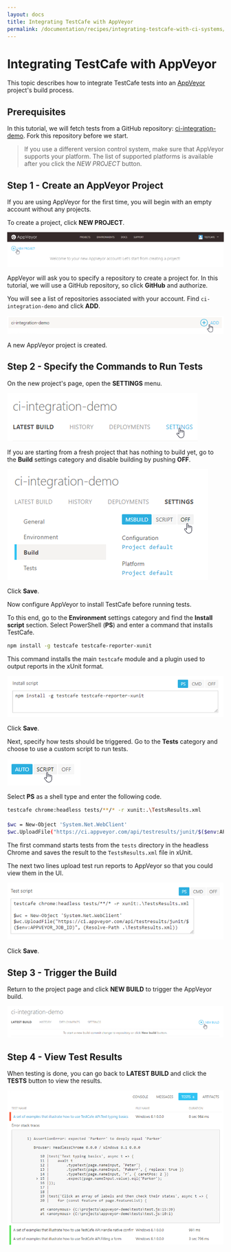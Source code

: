 ```yaml
---
layout: docs
title: Integrating TestCafe with AppVeyor
permalink: /documentation/recipes/integrating-testcafe-with-ci-systems/appveyor.html
---
```

# Integrating TestCafe with AppVeyor

This topic describes how to integrate TestCafe tests into an [AppVeyor](https://www.appveyor.com/) project's build process.

## Prerequisites

In this tutorial, we will fetch tests from a GitHub repository: [ci-integration-demo](https://github.com/VasilyStrelyaev/ci-integration-demo). Fork this repository before we start.

> If you use a different version control system, make sure that AppVeyor supports your platform.
> The list of supported platforms is available after you click the *NEW PROJECT* button.

## Step 1 - Create an AppVeyor Project

If you are using AppVeyor for the first time, you will begin with an empty account without any projects.

To create a project, click **NEW PROJECT**.

![Creating a new project](../../../images/appveyor/new-project.png)

AppVeyor will ask you to specify a repository to create a project for. In this tutorial, we will use a GitHub repository, so click **GitHub** and authorize.

You will see a list of repositories associated with your account. Find `ci-integration-demo` and click **ADD**.

![Adding a GitHub project](../../../images/appveyor/add-project.png)

A new AppVeyor project is created.

## Step 2 - Specify the Commands to Run Tests

On the new project's page, open the **SETTINGS** menu.

![Open the Settings Menu](../../../images/appveyor/open-settings.png)

If you are starting from a fresh project that has nothing to build yet, go to the **Build** settings category and disable building by pushing **OFF**.

![Disable building](../../../images/appveyor/disable-build.png)

Click **Save**.

Now configure AppVeyor to install TestCafe before running tests.

To this end, go to the **Environment** settings category and find the **Install script** section. Select PowerShell (**PS**) and enter a command that installs TestCafe.

```sh
npm install -g testcafe testcafe-reporter-xunit
```

This command installs the main `testcafe` module and a plugin used to output reports in the xUnit format.

![Install TestCafe](../../../images/appveyor/add-install-script.png)

Click **Save**.

Next, specify how tests should be triggered. Go to the **Tests** category and choose to use a custom script to run tests.

![Choose to use a script to run tests](../../../images/appveyor/choose-to-use-script.png)

Select **PS** as a shell type and enter the following code.

```sh
testcafe chrome:headless tests/**/* -r xunit:.\TestsResults.xml

$wc = New-Object 'System.Net.WebClient'
$wc.UploadFile("https://ci.appveyor.com/api/testresults/junit/$($env:APPVEYOR_JOB_ID)", (Resolve-Path .\TestsResults.xml))
```

The first command starts tests from the `tests` directory in the headless Chrome and saves the result to the `TestsResults.xml` file in xUnit.

The next two lines upload test run reports to AppVeyor so that you could view them in the UI.

![Enter test run commands](../../../images/appveyor/enter-commands.png)

Click **Save**.

## Step 3 - Trigger the Build

Return to the project page and click **NEW BUILD** to trigger the AppVeyor build.

![Start a new build](../../../images/appveyor/trigger-build.png)

## Step 4 - View Test Results

When testing is done, you can go back to **LATEST BUILD** and click the **TESTS** button to view the results.

![Viewing Test Results](../../../images/appveyor/test-results.png)